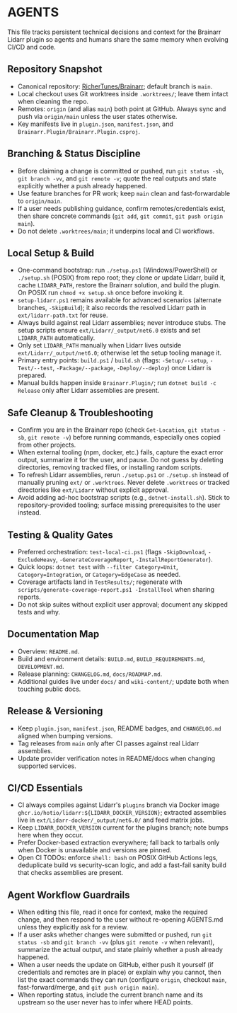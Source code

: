 # AGENTS

This file tracks persistent technical decisions and context for the Brainarr Lidarr plugin so agents and humans share the same memory when evolving CI/CD and code.

## Repository Snapshot
- Canonical repository: [RicherTunes/Brainarr](https://github.com/RicherTunes/Brainarr); default branch is `main`.
- Local checkout uses Git worktrees inside `.worktrees/`; leave them intact when cleaning the repo.
- Remotes: `origin` (and alias `main`) both point at GitHub. Always sync and push via `origin/main` unless the user states otherwise.
- Key manifests live in `plugin.json`, `manifest.json`, and `Brainarr.Plugin/Brainarr.Plugin.csproj`.

## Branching & Status Discipline
- Before claiming a change is committed or pushed, run `git status -sb`, `git branch -vv`, and `git remote -v`; quote the real outputs and state explicitly whether a push already happened.
- Use feature branches for PR work; keep `main` clean and fast-forwardable to `origin/main`.
- If a user needs publishing guidance, confirm remotes/credentials exist, then share concrete commands (`git add`, `git commit`, `git push origin main`).
- Do not delete `.worktrees/main`; it underpins local and CI workflows.

## Local Setup & Build
- One-command bootstrap: run `./setup.ps1` (Windows/PowerShell) or `./setup.sh` (POSIX) from repo root; they clone or update Lidarr, build it, cache `LIDARR_PATH`, restore the Brainarr solution, and build the plugin. On POSIX run `chmod +x setup.sh` once before invoking it.
- `setup-lidarr.ps1` remains available for advanced scenarios (alternate branches, `-SkipBuild`); it also records the resolved Lidarr path in `ext/lidarr-path.txt` for reuse.
- Always build against real Lidarr assemblies; never introduce stubs. The setup scripts ensure `ext/Lidarr/_output/net6.0` exists and set `LIDARR_PATH` automatically.
- Only set `LIDARR_PATH` manually when Lidarr lives outside `ext/Lidarr/_output/net6.0`; otherwise let the setup tooling manage it.
- Primary entry points: `build.ps1` / `build.sh` (flags: `-Setup/--setup`, `-Test/--test`, `-Package/--package`, `-Deploy/--deploy`) once Lidarr is prepared.
- Manual builds happen inside `Brainarr.Plugin/`; run `dotnet build -c Release` only after Lidarr assemblies are present.

## Safe Cleanup & Troubleshooting
- Confirm you are in the Brainarr repo (check `Get-Location`, `git status -sb`, `git remote -v`) before running commands, especially ones copied from other projects.
- When external tooling (npm, docker, etc.) fails, capture the exact error output, summarize it for the user, and pause. Do not guess by deleting directories, removing tracked files, or installing random scripts.
- To refresh Lidarr assemblies, rerun `./setup.ps1` or `./setup.sh` instead of manually pruning `ext/` or `.worktrees`. Never delete `.worktrees` or tracked directories like `ext/Lidarr` without explicit approval.
- Avoid adding ad-hoc bootstrap scripts (e.g., `dotnet-install.sh`). Stick to repository-provided tooling; surface missing prerequisites to the user instead.

## Testing & Quality Gates
- Preferred orchestration: `test-local-ci.ps1` (flags `-SkipDownload`, `-ExcludeHeavy`, `-GenerateCoverageReport`, `-InstallReportGenerator`).
- Quick loops: `dotnet test` with `--filter Category=Unit`, `Category=Integration`, or `Category=EdgeCase` as needed.
- Coverage artifacts land in `TestResults/`; regenerate with `scripts/generate-coverage-report.ps1 -InstallTool` when sharing reports.
- Do not skip suites without explicit user approval; document any skipped tests and why.

## Documentation Map
- Overview: `README.md`.
- Build and environment details: `BUILD.md`, `BUILD_REQUIREMENTS.md`, `DEVELOPMENT.md`.
- Release planning: `CHANGELOG.md`, `docs/ROADMAP.md`.
- Additional guides live under `docs/` and `wiki-content/`; update both when touching public docs.

## Release & Versioning
- Keep `plugin.json`, `manifest.json`, README badges, and `CHANGELOG.md` aligned when bumping versions.
- Tag releases from `main` only after CI passes against real Lidarr assemblies.
- Update provider verification notes in README/docs when changing supported services.

## CI/CD Essentials
- CI always compiles against Lidarr's `plugins` branch via Docker image `ghcr.io/hotio/lidarr:${LIDARR_DOCKER_VERSION}`; extracted assemblies live in `ext/Lidarr-docker/_output/net6.0/` and feed matrix jobs.
- Keep `LIDARR_DOCKER_VERSION` current for the plugins branch; note bumps here when they occur.
- Prefer Docker-based extraction everywhere; fall back to tarballs only when Docker is unavailable and versions are pinned.
- Open CI TODOs: enforce `shell: bash` on POSIX GitHub Actions legs, deduplicate build vs security-scan logic, and add a fast-fail sanity build that checks assemblies are present.

## Agent Workflow Guardrails
- When editing this file, read it once for context, make the required change, and then respond to the user without re-opening AGENTS.md unless they explicitly ask for a review.
- If a user asks whether changes were submitted or pushed, run `git status -sb` and `git branch -vv` (plus `git remote -v` when relevant), summarize the actual output, and state plainly whether a push already happened.
- When a user needs the update on GitHub, either push it yourself (if credentials and remotes are in place) or explain why you cannot, then list the exact commands they can run (configure `origin`, checkout `main`, fast-forward/merge, and `git push origin main`).
- When reporting status, include the current branch name and its upstream so the user never has to infer where HEAD points.
